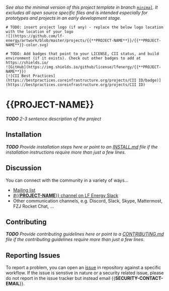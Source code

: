 _See also the minimal version of this project template in branch_
_[`minimal`](https://jugit.fz-juelich.de/iek-10/templates/git/python-project-template/-/tree/minimal)._
_It excludes all open source specific files and is intended especially for_
_prototypes and projects in an early development stage._


```gfm
# TODO: insert project logo (if any) - replace the below logo location with the location of your logo
![](https://github.com/lf-energy/artwork/blob/master/projects/{{**PROJECT-NAME**}}/{{**PROJECT-NAME**}}-color.svg)
```

```gfm
# TODO: Add badges that point to your LICENSE, CII status, and build environment (if it exists). Check out other badges to add at https://shields.io/
![GitHub](https://img.shields.io/github/license/lfenergy/{{**PROJECT-NAME**}})
[![CII Best Practices](https://bestpractices.coreinfrastructure.org/projects/CII ID/badge)](https://bestpractices.coreinfrastructure.org/projects/CII ID)
```

# {{**PROJECT-NAME**}}

_**TODO** 2-3 sentence description of the project_

## Installation

_**TODO** Provide installation steps here or point to an_
_[INSTALL.md](INSTALL.md) file if the installation instructions require more_
_than just a few lines._

## Discussion

You can connect with the community in a variety of ways...

- [Mailing list](https://lists.lfenergy.org/g/xxxx-discussion)
- [#{{**PROJECT-NAME**}} channel on LF Energy Slack](https://slack.lfenergy.org)
- Other communication channels, e.g. Discord, Slack, Skype, Mattermost, FZJ Rocket Chat, ...

## Contributing

_**TODO** Provide contributing guidelines here or point to a_
_[CONTRIBUTING.md](CONTRIBUTING.md) file if the contributing guidelines require_
_more than just a few lines._

## Reporting Issues

To report a problem, you can open an [issue](https://{{PROJECT-URL}}/-/issues)
in repository against a specific workflow. If the issue is senstive in nature or
a security related issue, please do not report in the issue tracker but instead
email {{**SECURITY-CONTACT-EMAIL**}}.
